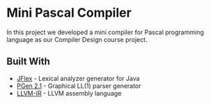 # Mini Pascal Compiler
In this project we developed a mini compiler for Pascal programming language as our Compiler Design course project. 

## Built With

* [JFlex](https://www.jflex.de/) -  Lexical analyzer generator for Java
* [PGen 2.1](https://github.com/IYP-Programer-Yeah/PGen) -  Graphical LL(1) parser generator
* [LLVM-IR](http://llvm.org/docs/LangRef.html) -  LLVM assembly language




